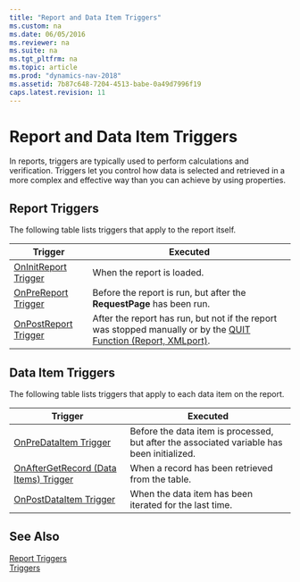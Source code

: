 ```yaml
---
title: "Report and Data Item Triggers"
ms.custom: na
ms.date: 06/05/2016
ms.reviewer: na
ms.suite: na
ms.tgt_pltfrm: na
ms.topic: article
ms.prod: "dynamics-nav-2018"
ms.assetid: 7b87c648-7204-4513-babe-0a49d7996f19
caps.latest.revision: 11
---
```

# Report and Data Item Triggers
In reports, triggers are typically used to perform calculations and verification. Triggers let you control how data is selected and retrieved in a more complex and effective way than you can achieve by using properties.  
  
## Report Triggers  
 The following table lists triggers that apply to the report itself.  
  
|Trigger|Executed|  
|-------------|--------------|  
|[OnInitReport Trigger](OnInitReport-Trigger.md)|When the report is loaded.|  
|[OnPreReport Trigger](OnPreReport-Trigger.md)|Before the report is run, but after the **RequestPage** has been run.|  
|[OnPostReport Trigger](OnPostReport-Trigger.md)|After the report has run, but not if the report was stopped manually or by the [QUIT Function \(Report, XMLport\)](QUIT-Function--Report--XMLport-.md).|  
  
## Data Item Triggers  
 The following table lists triggers that apply to each data item on the report.  
  
|Trigger|Executed|  
|-------------|--------------|  
|[OnPreDataItem Trigger](OnPreDataItem-Trigger.md)|Before the data item is processed, but after the associated variable has been initialized.|  
|[OnAfterGetRecord \(Data Items\) Trigger](OnAfterGetRecord--Data-Items--Trigger.md)|When a record has been retrieved from the table.|  
|[OnPostDataItem Trigger](OnPostDataItem-Trigger.md)|When the data item has been iterated for the last time.|  
  
## See Also  
 [Report Triggers](Report-Triggers.md)   
 [Triggers](Triggers.md)